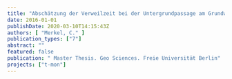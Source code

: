 ```yaml
---
title: "Abschätzung der Verweilzeit bei der Untergrundpassage am Grundwasseranreicherungsstandort Berlin-Spandau anhand der Umwelttracer Temperatur und stabile Isotope - Masterarbeit"
date: 2016-01-01
publishDate: 2020-03-10T14:15:43Z
authors: [ "Merkel, C." ]
publication_types: ["7"]
abstract: ""
featured: false
publication: " Master Thesis. Geo Sciences. Freie Universität Berlin"
projects: ["t-mon"]
---
```


